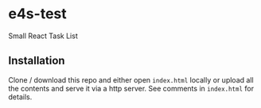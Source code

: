 # e4s-test
Small React Task List

## Installation

Clone / download this repo and either open `index.html` locally or upload all the contents and serve it via a http server.
See comments in `index.html` for details.
